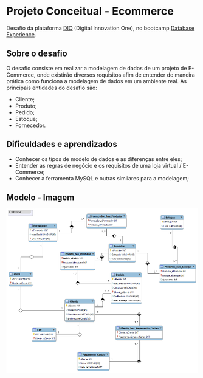 # Projeto Conceitual - Ecommerce

Desafio da plataforma [DIO](https://dio.me) (Digital Innovation One), no bootcamp [Database Experience](https://web.dio.me/track/database-experience).

## Sobre o desafio
O desafio consiste em realizar a modelagem de dados de um projeto de E-Commerce, onde existirão diversos requisitos afim de entender de maneira prática como funciona a modelagem de dados em um ambiente real.
As principais entidades do desafio são: 
- Cliente;
- Produto;
- Pedido;
- Estoque;
- Fornecedor.

## Dificuldades e aprendizados
- Conhecer os tipos de modelo de dados e as diferenças entre eles;
- Entender as regras de negócio e os requisitos de uma loja virtual / E-Commerce;
- Conhecer a ferramenta MySQL e outras similares para a modelagem;

## Modelo - Imagem

![Diagrama Ecommerce](diagramEcommerce.png)
